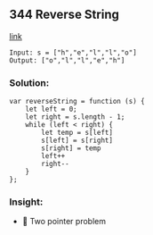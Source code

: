 ## 344 Reverse String

[link](https://leetcode.com/problems/reverse-string/description/)

```
Input: s = ["h","e","l","l","o"]
Output: ["o","l","l","e","h"]
```

### Solution:

```
var reverseString = function (s) {
    let left = 0;
    let right = s.length - 1;
    while (left < right) {
        let temp = s[left]
        s[left] = s[right]
        s[right] = temp
        left++
        right--
    }
};
```

### Insight:

- 🔄 Two pointer problem

##
